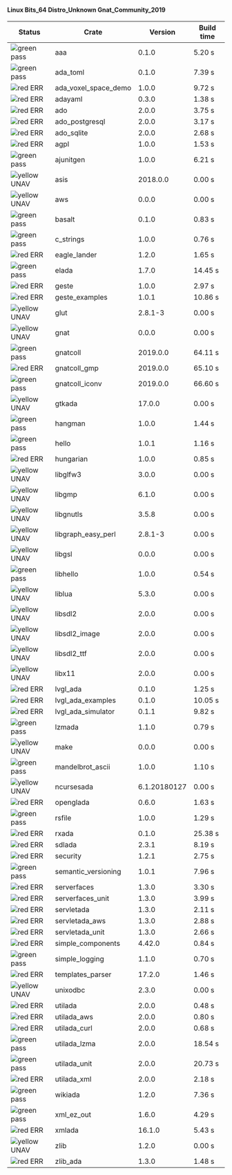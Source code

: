 #### Linux Bits_64 Distro_Unknown Gnat_Community_2019

| Status | Crate | Version | Build time |
| --- | --- | --- | --- |
|![green](https://placehold.it/8/00aa00/000000?text=+) pass | aaa | 0.1.0 |  5.20 s |
|![green](https://placehold.it/8/00aa00/000000?text=+) pass | ada_toml | 0.1.0 |  7.39 s |
|![red](https://placehold.it/8/ff0000/000000?text=+) ERR  | ada_voxel_space_demo | 1.0.0 |  9.72 s |
|![red](https://placehold.it/8/ff0000/000000?text=+) ERR  | adayaml | 0.3.0 |  1.38 s |
|![red](https://placehold.it/8/ff0000/000000?text=+) ERR  | ado | 2.0.0 |  3.75 s |
|![red](https://placehold.it/8/ff0000/000000?text=+) ERR  | ado_postgresql | 2.0.0 |  3.17 s |
|![red](https://placehold.it/8/ff0000/000000?text=+) ERR  | ado_sqlite | 2.0.0 |  2.68 s |
|![red](https://placehold.it/8/ff0000/000000?text=+) ERR  | agpl | 1.0.0 |  1.53 s |
|![green](https://placehold.it/8/00aa00/000000?text=+) pass | ajunitgen | 1.0.0 |  6.21 s |
|![yellow](https://placehold.it/8/ffbb00/000000?text=+) UNAV | asis | 2018.0.0 |  0.00 s |
|![yellow](https://placehold.it/8/ffbb00/000000?text=+) UNAV | aws | 0.0.0 |  0.00 s |
|![green](https://placehold.it/8/00aa00/000000?text=+) pass | basalt | 0.1.0 |  0.83 s |
|![green](https://placehold.it/8/00aa00/000000?text=+) pass | c_strings | 1.0.0 |  0.76 s |
|![red](https://placehold.it/8/ff0000/000000?text=+) ERR  | eagle_lander | 1.2.0 |  1.65 s |
|![green](https://placehold.it/8/00aa00/000000?text=+) pass | elada | 1.7.0 |  14.45 s |
|![red](https://placehold.it/8/ff0000/000000?text=+) ERR  | geste | 1.0.0 |  2.97 s |
|![red](https://placehold.it/8/ff0000/000000?text=+) ERR  | geste_examples | 1.0.1 |  10.86 s |
|![yellow](https://placehold.it/8/ffbb00/000000?text=+) UNAV | glut | 2.8.1-3 |  0.00 s |
|![yellow](https://placehold.it/8/ffbb00/000000?text=+) UNAV | gnat | 0.0.0 |  0.00 s |
|![green](https://placehold.it/8/00aa00/000000?text=+) pass | gnatcoll | 2019.0.0 |  64.11 s |
|![red](https://placehold.it/8/ff0000/000000?text=+) ERR  | gnatcoll_gmp | 2019.0.0 |  65.10 s |
|![green](https://placehold.it/8/00aa00/000000?text=+) pass | gnatcoll_iconv | 2019.0.0 |  66.60 s |
|![yellow](https://placehold.it/8/ffbb00/000000?text=+) UNAV | gtkada | 17.0.0 |  0.00 s |
|![green](https://placehold.it/8/00aa00/000000?text=+) pass | hangman | 1.0.0 |  1.44 s |
|![green](https://placehold.it/8/00aa00/000000?text=+) pass | hello | 1.0.1 |  1.16 s |
|![red](https://placehold.it/8/ff0000/000000?text=+) ERR  | hungarian | 1.0.0 |  0.85 s |
|![yellow](https://placehold.it/8/ffbb00/000000?text=+) UNAV | libglfw3 | 3.0.0 |  0.00 s |
|![yellow](https://placehold.it/8/ffbb00/000000?text=+) UNAV | libgmp | 6.1.0 |  0.00 s |
|![yellow](https://placehold.it/8/ffbb00/000000?text=+) UNAV | libgnutls | 3.5.8 |  0.00 s |
|![yellow](https://placehold.it/8/ffbb00/000000?text=+) UNAV | libgraph_easy_perl | 2.8.1-3 |  0.00 s |
|![yellow](https://placehold.it/8/ffbb00/000000?text=+) UNAV | libgsl | 0.0.0 |  0.00 s |
|![green](https://placehold.it/8/00aa00/000000?text=+) pass | libhello | 1.0.0 |  0.54 s |
|![yellow](https://placehold.it/8/ffbb00/000000?text=+) UNAV | liblua | 5.3.0 |  0.00 s |
|![yellow](https://placehold.it/8/ffbb00/000000?text=+) UNAV | libsdl2 | 2.0.0 |  0.00 s |
|![yellow](https://placehold.it/8/ffbb00/000000?text=+) UNAV | libsdl2_image | 2.0.0 |  0.00 s |
|![yellow](https://placehold.it/8/ffbb00/000000?text=+) UNAV | libsdl2_ttf | 2.0.0 |  0.00 s |
|![yellow](https://placehold.it/8/ffbb00/000000?text=+) UNAV | libx11 | 2.0.0 |  0.00 s |
|![red](https://placehold.it/8/ff0000/000000?text=+) ERR  | lvgl_ada | 0.1.0 |  1.25 s |
|![red](https://placehold.it/8/ff0000/000000?text=+) ERR  | lvgl_ada_examples | 0.1.0 |  10.05 s |
|![red](https://placehold.it/8/ff0000/000000?text=+) ERR  | lvgl_ada_simulator | 0.1.1 |  9.82 s |
|![green](https://placehold.it/8/00aa00/000000?text=+) pass | lzmada | 1.1.0 |  0.79 s |
|![yellow](https://placehold.it/8/ffbb00/000000?text=+) UNAV | make | 0.0.0 |  0.00 s |
|![green](https://placehold.it/8/00aa00/000000?text=+) pass | mandelbrot_ascii | 1.0.0 |  1.10 s |
|![yellow](https://placehold.it/8/ffbb00/000000?text=+) UNAV | ncursesada | 6.1.20180127 |  0.00 s |
|![red](https://placehold.it/8/ff0000/000000?text=+) ERR  | openglada | 0.6.0 |  1.63 s |
|![green](https://placehold.it/8/00aa00/000000?text=+) pass | rsfile | 1.0.0 |  1.29 s |
|![red](https://placehold.it/8/ff0000/000000?text=+) ERR  | rxada | 0.1.0 |  25.38 s |
|![red](https://placehold.it/8/ff0000/000000?text=+) ERR  | sdlada | 2.3.1 |  8.19 s |
|![red](https://placehold.it/8/ff0000/000000?text=+) ERR  | security | 1.2.1 |  2.75 s |
|![green](https://placehold.it/8/00aa00/000000?text=+) pass | semantic_versioning | 1.0.1 |  7.96 s |
|![red](https://placehold.it/8/ff0000/000000?text=+) ERR  | serverfaces | 1.3.0 |  3.30 s |
|![red](https://placehold.it/8/ff0000/000000?text=+) ERR  | serverfaces_unit | 1.3.0 |  3.99 s |
|![red](https://placehold.it/8/ff0000/000000?text=+) ERR  | servletada | 1.3.0 |  2.11 s |
|![red](https://placehold.it/8/ff0000/000000?text=+) ERR  | servletada_aws | 1.3.0 |  2.88 s |
|![red](https://placehold.it/8/ff0000/000000?text=+) ERR  | servletada_unit | 1.3.0 |  2.66 s |
|![red](https://placehold.it/8/ff0000/000000?text=+) ERR  | simple_components | 4.42.0 |  0.84 s |
|![green](https://placehold.it/8/00aa00/000000?text=+) pass | simple_logging | 1.1.0 |  0.70 s |
|![red](https://placehold.it/8/ff0000/000000?text=+) ERR  | templates_parser | 17.2.0 |  1.46 s |
|![yellow](https://placehold.it/8/ffbb00/000000?text=+) UNAV | unixodbc | 2.3.0 |  0.00 s |
|![red](https://placehold.it/8/ff0000/000000?text=+) ERR  | utilada | 2.0.0 |  0.48 s |
|![red](https://placehold.it/8/ff0000/000000?text=+) ERR  | utilada_aws | 2.0.0 |  0.80 s |
|![red](https://placehold.it/8/ff0000/000000?text=+) ERR  | utilada_curl | 2.0.0 |  0.68 s |
|![green](https://placehold.it/8/00aa00/000000?text=+) pass | utilada_lzma | 2.0.0 |  18.54 s |
|![green](https://placehold.it/8/00aa00/000000?text=+) pass | utilada_unit | 2.0.0 |  20.73 s |
|![red](https://placehold.it/8/ff0000/000000?text=+) ERR  | utilada_xml | 2.0.0 |  2.18 s |
|![green](https://placehold.it/8/00aa00/000000?text=+) pass | wikiada | 1.2.0 |  7.36 s |
|![green](https://placehold.it/8/00aa00/000000?text=+) pass | xml_ez_out | 1.6.0 |  4.29 s |
|![red](https://placehold.it/8/ff0000/000000?text=+) ERR  | xmlada | 16.1.0 |  5.43 s |
|![yellow](https://placehold.it/8/ffbb00/000000?text=+) UNAV | zlib | 1.2.0 |  0.00 s |
|![red](https://placehold.it/8/ff0000/000000?text=+) ERR  | zlib_ada | 1.3.0 |  1.48 s |

